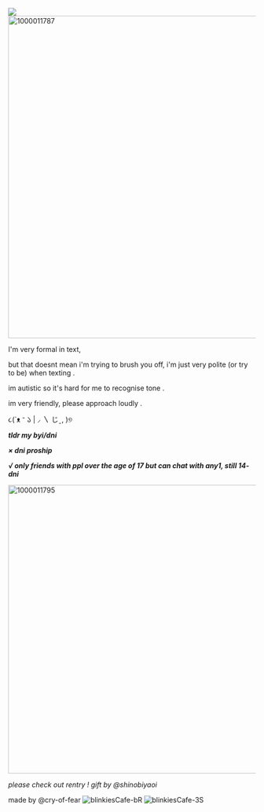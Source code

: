 ![](https://komarev.com/ghpvc/?username=eggisyum&color=red&style=plastic&label=genjutsu'd)
<img width="1200" height="657" alt="1000011787" src="https://github.com/user-attachments/assets/3778ca50-f14b-45e2-9471-e6c4ee56ed3e" />

I'm very formal in text, 

but that doesnt mean i'm trying to brush you off, i'm just very polite (or try to be) when texting .

 im autistic so it's hard for me to recognise tone .

 im very friendly, please approach loudly .


૮(`ᴥ ⁻ 𑁬
   |    ⸝ 〵
  じˍ,  )୭
  
***tldr my byi/dni***

***× dni proship***

***√ only friends with ppl over the age of 17 but can chat with any1, still 14- dni***

<img width="1225" height="588" alt="1000011795" src="https://github.com/user-attachments/assets/433c34f6-f769-4baa-94fa-1529e7b4c58f" />

 *please check out rentry ! gift by @shinobiyaoi*

made by @cry-of-fear ![blinkiesCafe-bR](https://github.com/user-attachments/assets/80d86c69-8e02-42e0-8fc3-2ad43693b204)  ![blinkiesCafe-3S](https://github.com/user-attachments/assets/9a93e154-e1b7-4708-b4ed-aac042baae10)
